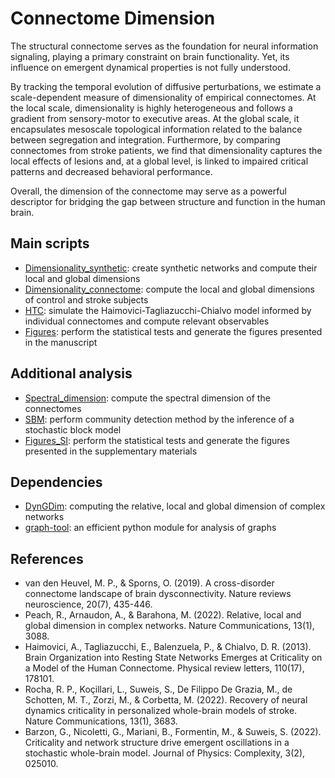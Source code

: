 # Connectome Dimension

The structural connectome serves as the foundation for neural information signaling, playing a primary constraint on brain functionality. Yet, its influence on emergent dynamical properties is not fully understood.

By tracking the temporal evolution of diffusive perturbations, we estimate a scale-dependent measure of dimensionality of empirical connectomes. At the local scale, dimensionality is highly heterogeneous and follows a gradient from sensory-motor to executive areas. At the global scale, it encapsulates mesoscale topological information related to the balance between segregation and integration. Furthermore, by comparing connectomes from stroke patients, we find that dimensionality captures the local effects of lesions and, at a global level, is linked to impaired critical patterns and decreased behavioral performance.

Overall, the dimension of the connectome may serve as a powerful descriptor for bridging the gap between structure and function in the human brain.

## Main scripts
- [Dimensionality_synthetic](Dimensionality_synthetic.ipynb): create synthetic networks and compute their local and global dimensions
- [Dimensionality_connectome](Dimensionality_connectome.ipynb): compute the local and global dimensions of control and stroke subjects
- [HTC](HTC.ipynb): simulate the Haimovici-Tagliazucchi-Chialvo model informed by individual connectomes and compute relevant observables
- [Figures](Figures.ipynb): perform the statistical tests and generate the figures presented in the manuscript

## Additional analysis
- [Spectral_dimension](Spectral_dimension.ipynb): compute the spectral dimension of the connectomes
- [SBM](SBM.ipynb): perform community detection method by the inference of a stochastic block model
- [Figures_SI](Figures_SI.ipynb): perform the statistical tests and generate the figures presented in the supplementary materials

## Dependencies
* [DynGDim](https://github.com/barahona-research-group/DynGDim): computing the relative, local and global dimension of complex networks
* [graph-tool](https://git.skewed.de/count0/graph-tool): an efficient python module for analysis of graphs

## References
- van den Heuvel, M. P., & Sporns, O. (2019). A cross-disorder connectome landscape of brain dysconnectivity. Nature reviews neuroscience, 20(7), 435-446.
- Peach, R., Arnaudon, A., & Barahona, M. (2022). Relative, local and global dimension in complex networks. Nature Communications, 13(1), 3088.
- Haimovici, A., Tagliazucchi, E., Balenzuela, P., & Chialvo, D. R. (2013). Brain Organization into Resting State Networks Emerges at Criticality on a Model of the Human Connectome. Physical review letters, 110(17), 178101.
- Rocha, R. P., Koçillari, L., Suweis, S., De Filippo De Grazia, M., de Schotten, M. T., Zorzi, M., & Corbetta, M. (2022). Recovery of neural dynamics criticality in personalized whole-brain models of stroke. Nature Communications, 13(1), 3683.
- Barzon, G., Nicoletti, G., Mariani, B., Formentin, M., & Suweis, S. (2022). Criticality and network structure drive emergent oscillations in a stochastic whole-brain model. Journal of Physics: Complexity, 3(2), 025010.
